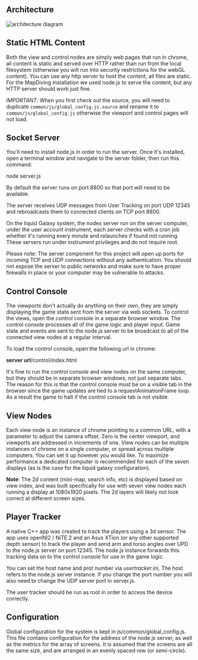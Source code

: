 Architecture
------------

![architecture diagram](https://github.com/instrument/google-map-dive/raw/master/docs/architecture.png)


Static HTML Content
-------------------

Both the view and control nodes are simply web pages that run in chrome, all content is static and served over HTTP rather than run from the local filesystem (otherwise you will run into security restrictions for the webGL content). You can use any http server to host the content, all files are static.  For the MapDiving installation we used node.js to serve the content, but any HTTP server should work just fine.

*IMPORTANT*: When you first check out the source, you will need to duplicate `common/js/global_config.js.source` and rename it to `common/js/global_config.js` otherwise the viewport and control pages will not load.


Socket Server
-------------

You'll need to install node.js in order to run the server.  Once it's installed, open a terminal window and navigate to the server folder, then run this command:

node server.js

By default the server runs on port 8800 so that port will need to be available.

The server receives UDP messages from User Tracking on port UDP 12345 and rebroadcasts them to connected clients on TCP port 8800. 

On the liquid Galaxy system, the nodes server run on the server computer, under the user account instrument, each server checks with a cron job whether it's running every minute and relaunches if found not running. These servers run under instrument privileges and do not require root.

Please note: The server component for this project will open up ports for incoming TCP and UDP connections without any authentication.  You should not expose the server to public networks and make sure to have proper firewalls in place or your computer may be vulnerable to attacks.


Control Console
---------------

The viewports don't actually do anything on their own, they are simply displaying the game state sent from the server via web sockets.  To control the views, open 
the control console in a separate browser window.  The control console processes all of the game logic and player input.  Game state and events are sent to the node.js server to be broadcast to all of the connected view nodes at a regular interval.

To load the control console, open the following url in chrome:

**server url**/control/index.html

It's fine to run the control console and view nodes on the same computer, but they should be in separate browser windows, not just separate tabs. The reason for this is that the control console must be on a visible tab in the browser since the game updates are tied to a requestAnimationFrame loop.  As a result the game to halt if the control console tab is not visible.


View Nodes
----------

Each view node is an instance of chrome pointing to a common URL, with a parameter to adjust the camera offset.  Zero is the center viewport, and viewports 
are addressed in increments of one.  View nodes can be multiple instances of chrome on a single computer, or spread across multiple computers.  You can set it up however you would like.  To maximize performance a dedicated computer is recommended for each of the seven displays (as is the case for the liquid galaxy configuration).

**Note**: The 2d content (mini-map, search info, etc) is displayed based on view index, and was built specifically for use with seven view nodes each running a display at 1080x1920 pixels.  The 2d layers will likely not look correct at different screen sizes.


Player Tracker
--------------

A native C++ app was created to track the players using a 3d sensor. The app uses openNI2 / NiTE 2 and an Asus XTion (or any other supported depth sensor) to track the player and send arm and torso angles over UPD to the node.js server on port 12345.  The node.js instance forwards this tracking data on to the control console for use in the game logic.

You can set the host name and prot number via *usertracker.ini*, The host refers to the node.js server instance.  If you change the port number you will also need to change the UDP server port in server.js.

The user tracker should be run as root in order to access the device correctly.


Configuration
-------------

Global configuration for the system is kept in js/common/global_config.js.  This file contains configuration for the address of the node.js server, as well as the metrics for the array of screens.  It is assumed that the screens are all the same size, and are arranged in an evenly spaced row (or semi-circle).